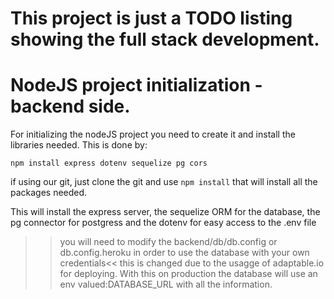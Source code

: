 # This project is just a TODO listing showing the full stack development.

# NodeJS project initialization - backend side.

For initializing the nodeJS project you need to create it and install the libraries needed.
This is done by:

`npm install express dotenv sequelize pg cors`

if using our git, just clone the git and use `npm install` that will install all the packages needed.

This will install the express server, the sequelize ORM for the database, the pg connector for postgress and the dotenv for easy access to the .env file

>>you will need to modify the backend/db/db.config or db.config.heroku in order to use the database with your own credentials<<
this is changed due to the usagge of adaptable.io for deploying. With this on production the database will use an env valued:DATABASE_URL with all the information.
